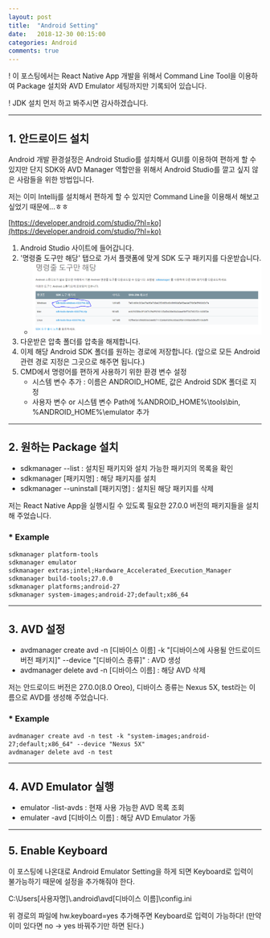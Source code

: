 ```yaml
---
layout: post
title:  "Android Setting"
date:   2018-12-30 00:15:00
categories: Android
comments: true
---
```

! 이 포스팅에서는 React Native App 개발을 위해서 Command Line Tool을 이용하여 Package 설치와 AVD Emulator 세팅까지만 기록되어 있습니다.

! JDK 설치 먼저 하고 봐주시면 감사하겠습니다.

--- 
## 1.  안드로이드 설치
Android 개발 환경설정은 Android Studio를 설치해서 GUI를 이용하여 편하게 할 수 있지만 단지 SDK와 AVD Manager 역할만을 위해서 Android Studio를 깔고 싶지 않은 사람들을 위한 방법입니다.

저는 이미 Intellij를 설치해서 편하게 할 수 있지만 Command Line을 이용해서 해보고 싶었기 때문에...ㅎㅎ

[https://developer.android.com/studio/?hl=ko](https://developer.android.com/studio/?hl=ko)

1. Android Studio 사이트에 들어갑니다.
2. '명령줄 도구만 해당' 탭으로 가서 플랫폼에 맞게 SDK 도구 패키지를 다운받습니다.
    - ![Android SDK tools 설치](./../../assets/Android/1.PNG)
3. 다운받은 압축 폴더를 압축을 해제합니다.
4. 이제 해당 Android SDK 폴더를 원하는 경로에 저장합니다. (앞으로 모든 Android 관련 경로 지정은 그곳으로 해주면 됩니다.)
5. CMD에서 명령어를 편하게 사용하기 위한 환경 변수 설정
    - 시스템 변수 추가 : 이름은 ANDROID_HOME, 값은 Android SDK 폴더로 지정
    - 사용자 변수 or 시스템 변수 Path에 %ANDROID_HOME%\tools\bin, %ANDROID_HOME%\emulator 추가

---
## 2. 원하는 Package 설치
- sdkmanager --list : 설치된 패키지와 설치 가능한 패키지의 목록을 확인
- sdkmanager [패키지명] : 해당 패키지를 설치
- sdkmanager --uninstall [패키지명] : 설치된 해당 패키지를 삭제

저는 React Native App을 실행시킬 수 있도록 필요한 27.0.0 버전의 패키지들을 설치해 주었습니다.

### * Example
```
sdkmanager platform-tools
sdkmanager emulator
sdkmanager extras;intel;Hardware_Accelerated_Execution_Manager
sdkmanager build-tools;27.0.0
sdkmanager platforms;android-27
sdkmanager system-images;android-27;default;x86_64
```
---
## 3. AVD 설정
- avdmanager create avd -n [디바이스 이름] -k "[디바이스에 사용될 안드로이드 버전 패키지]" --device "[디바이스 종류]" : AVD 생성
- avdmanager delete avd -n [디바이스 이름] : 해당 AVD 삭제

저는 안드로이드 버전은 27.0.0(8.0 Oreo), 디바이스 종류는 Nexus 5X, test라는 이름으로 AVD를 생성해 주었습니다.
### * Example
```
avdmanager create avd -n test -k "system-images;android-27;default;x86_64" --device "Nexus 5X"
avdmanager delete avd -n test
```
---
## 4. AVD Emulator 실행
- emulator -list-avds : 현재 사용 가능한 AVD 목록 조회
- emulater -avd [디바이스 이름] : 해당 AVD Emulator 가동
---
## 5. Enable Keyboard
이 포스팅에 나온대로 Android Emulator Setting을 하게 되면 Keyboard로 입력이 불가능하기 때문에 설정을 추가해줘야 한다.

C:\Users\[사용자명]\\.android\avd\[디바이스 이름]\config.ini

위 경로의 파일에 hw.keyboard=yes 추가해주면 Keyboard로 입력이 가능하다!
(만약 이미 있다면 no -> yes 바꿔주기만 하면 된다.)